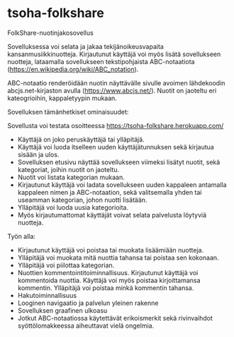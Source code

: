 # tsoha-folkshare

FolkShare-nuotinjakosovellus

Sovelluksessa voi selata ja jakaa tekijänoikeusvapaita kansanmusiikkinuotteja. Kirjautunut käyttäjä voi myös lisätä sovellukseen nuotteja, lataamalla sovellukseen tekstipohjaista ABC-notaatiota (https://en.wikipedia.org/wiki/ABC_notation).

ABC-notaatio renderöidään nuotin näyttävälle sivulle avoimen lähdekoodin abcjs.net-kirjaston avulla (https://www.abcjs.net/).
Nuotit on jaoteltu eri kateogrioihin, kappaletyypin mukaan. 

Sovelluksen tämänhetkiset ominaisuudet:

Sovellusta voi testata osoitteessa <a href="https://tsoha-folkshare.herokuapp.com/">https://tsoha-folkshare.herokuapp.com/</a>

- Käyttäjä on joko peruskäyttäjä tai ylläpitäjä.
- Käyttäjä voi luoda itselleen uuden käyttäjätunnuksen sekä kirjautua sisään ja ulos.
- Sovelluksen etusivu näyttää sovellukseen viimeksi lisätyt nuotit, sekä kategoriat, joihin nuotit on jaoteltu.
- Nuotit voi listata kategorian mukaan.
- Kirjautunut käyttäjä voi ladata sovellukseen uuden kappaleen antamalla kappaleen nimen ja ABC-notaation, sekä valitsemalla yhden tai useamman kategorian, johon nuotti lisätään.
- Ylläpitäjä voi luoda uusia kategorioita.
- Myös kirjautumattomat käyttäjät voivat selata palvelusta löytyviä nuotteja. 

Työn alla:

- Kirjautunut käyttäjä voi poistaa tai muokata lisäämiään nuotteja.
- Ylläpitäjä voi muokata mitä nuottia tahansa tai poistaa sen kokonaan.
- Ylläpitäjä voi piilottaa kategorian.
- Nuottien kommentointitoiminnallisuus. Kirjautunut käyttäjä voi kommentoida nuottia. Käyttäjä voi myös poistaa kirjoittamansa kommentin. Ylläpitäjä voi poistaa minkä kommentin tahansa.
- Hakutoiminnallisuus
- Looginen navigaatio ja palvelun yleinen rakenne 
- Sovelluksen graafinen ulkoasu
- Jotkut ABC-notaatiossa käytettävät erikoismerkit sekä rivinvaihdot syöttölomakkeessa aiheuttavat vielä ongelmia. 
